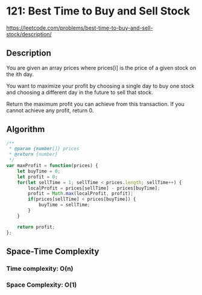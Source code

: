 # 121: Best Time to Buy and Sell Stock
https://leetcode.com/problems/best-time-to-buy-and-sell-stock/description/

## Description
You are given an array prices where prices[i] is the price of a given stock on the ith day.

You want to maximize your profit by choosing a single day to buy one stock and choosing a different day in the future to sell that stock.

Return the maximum profit you can achieve from this transaction. If you cannot achieve any profit, return 0.

## Algorithm
`````javascript
/**
 * @param {number[]} prices
 * @return {number}
 */
var maxProfit = function(prices) {
    let buyTime = 0;
    let profit = 0;
    for(let sellTime = 1; sellTime < prices.length; sellTime++) {
        localProfit = prices[sellTime] - prices[buyTime];
        profit = Math.max(localProfit, profit);
        if(prices[sellTime] < prices[buyTime]) {
            buyTime = sellTime;
        }
    }

    return profit;
};

`````
## Space-Time Complexity
### Time complexity: O(n)
### Space Complexity: O(1)
